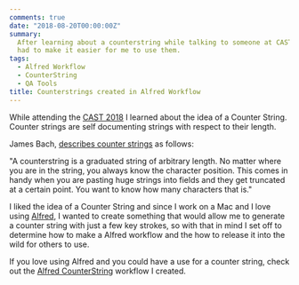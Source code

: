 ```yaml
---
comments: true
date: "2018-08-20T00:00:00Z"
summary:
  After learning about a counterstring while talking to someone at CAST, I
  had to make it easier for me to use them.
tags:
  - Alfred Workflow
  - CounterString
  - QA Tools
title: Counterstrings created in Alfred Workflow
---
```


While attending the [CAST 2018](https://www.associationforsoftwaretesting.org/conference/cast-2018/) I learned about the idea of a Counter String. Counter strings are self documenting strings with respect to their length.

James Bach, [describes counter strings](http://www.satisfice.com/blog/archives/22) as follows:

"A counterstring is a graduated string of arbitrary length. No matter where you are in the string, you always know the character position. This comes in handy when you are pasting huge strings into fields and they get truncated at a certain point. You want to know how many characters that is."

I liked the idea of a Counter String and since I work on a Mac and I love using [Alfred](https://www.alfredapp.com/), I wanted to create something that would allow me to generate a counter string with just a few key strokes, so with that in mind I set off to determine how to make a Alfred workflow and the how to release it into the wild for others to use.

If you love using Alfred and you could have a use for a counter string, check out the [Alfred CounterString](https://github.com/donkidd/alfred-counterstring/) workflow I created.
